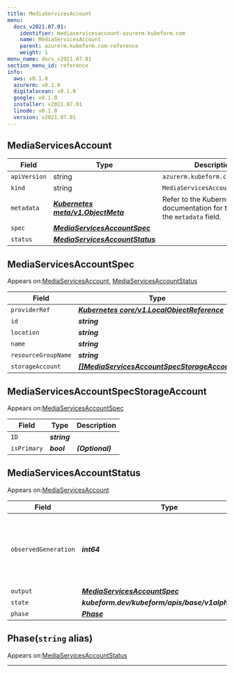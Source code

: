 ```yaml
---
title: MediaServicesAccount
menu:
  docs_v2021.07.01:
    identifier: mediaservicesaccount-azurerm.kubeform.com
    name: MediaServicesAccount
    parent: azurerm.kubeform.com-reference
    weight: 1
menu_name: docs_v2021.07.01
section_menu_id: reference
info:
  aws: v0.1.0
  azurerm: v0.1.0
  digitalocean: v0.1.0
  google: v0.1.0
  installer: v2021.07.01
  linode: v0.1.0
  version: v2021.07.01
---
```


## MediaServicesAccount
| Field | Type | Description |
| ------ | ----- | ----------- |
| `apiVersion` | string | `azurerm.kubeform.com/v1alpha1` |
|    `kind` | string | `MediaServicesAccount` |
| `metadata` | ***[Kubernetes meta/v1.ObjectMeta](https://v1-18.docs.kubernetes.io/docs/reference/generated/kubernetes-api/v1.18/#objectmeta-v1-meta)***|Refer to the Kubernetes API documentation for the fields of the `metadata` field.|
| `spec` | ***[MediaServicesAccountSpec](#mediaservicesaccountspec)***||
| `status` | ***[MediaServicesAccountStatus](#mediaservicesaccountstatus)***||
## MediaServicesAccountSpec

Appears on:[MediaServicesAccount](#mediaservicesaccount), [MediaServicesAccountStatus](#mediaservicesaccountstatus)

| Field | Type | Description |
| ------ | ----- | ----------- |
| `providerRef` | ***[Kubernetes core/v1.LocalObjectReference](https://v1-18.docs.kubernetes.io/docs/reference/generated/kubernetes-api/v1.18/#localobjectreference-v1-core)***||
| `id` | ***string***||
| `location` | ***string***||
| `name` | ***string***||
| `resourceGroupName` | ***string***||
| `storageAccount` | ***[[]MediaServicesAccountSpecStorageAccount](#mediaservicesaccountspecstorageaccount)***||
## MediaServicesAccountSpecStorageAccount

Appears on:[MediaServicesAccountSpec](#mediaservicesaccountspec)

| Field | Type | Description |
| ------ | ----- | ----------- |
| `ID` | ***string***||
| `isPrimary` | ***bool***| ***(Optional)*** |
## MediaServicesAccountStatus

Appears on:[MediaServicesAccount](#mediaservicesaccount)

| Field | Type | Description |
| ------ | ----- | ----------- |
| `observedGeneration` | ***int64***| ***(Optional)*** Resource generation, which is updated on mutation by the API Server.|
| `output` | ***[MediaServicesAccountSpec](#mediaservicesaccountspec)***| ***(Optional)*** |
| `state` | ***kubeform.dev/kubeform/apis/base/v1alpha1.State***| ***(Optional)*** |
| `phase` | ***[Phase](#phase)***| ***(Optional)*** |
## Phase(`string` alias)

Appears on:[MediaServicesAccountStatus](#mediaservicesaccountstatus)

---

